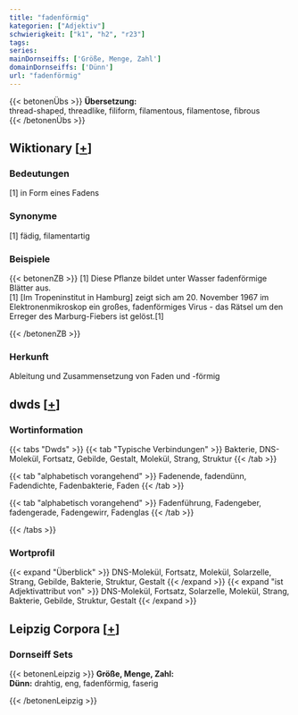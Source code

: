 ```yaml
---
title: "fadenförmig"
kategorien: ["Adjektiv"]
schwierigkeit: ["k1", "h2", "r23"]
tags:
series:
mainDornseiffs: ['Größe, Menge, Zahl']
domainDornseiffs: ['Dünn']
url: "fadenförmig"
---
```


{{< betonenÜbs >}}
**Übersetzung:**  
thread-shaped, threadlike, filiform, filamentous, filamentose, fibrous  
{{< /betonenÜbs >}}

## Wiktionary [[+](https://de.wiktionary.org/wiki/fadenförmig)]

### Bedeutungen
[1] in Form eines Fadens  

### Synonyme
[1] fädig, filamentartig  

### Beispiele
{{< betonenZB >}}
[1] Diese Pflanze bildet unter Wasser fadenförmige Blätter aus.  
[1] [Im Tropeninstitut in Hamburg] zeigt sich am 20. November 1967 im Elektronenmikroskop ein großes, fadenförmiges Virus - das Rätsel um den Erreger des Marburg-Fiebers ist gelöst.[1]  

{{< /betonenZB >}}
### Herkunft
Ableitung und Zusammensetzung von Faden und -förmig  



## dwds [[+](https://www.dwds.de/wb/fadenförmig)]

### Wortinformation
{{< tabs "Dwds" >}}
{{< tab "Typische Verbindungen" >}}
Bakterie, DNS-Molekül, Fortsatz, Gebilde, Gestalt, Molekül, Strang, Struktur
{{< /tab >}}

{{< tab "alphabetisch vorangehend" >}}
Fadenende, fadendünn, Fadendichte, Fadenbakterie, Faden
{{< /tab >}}

{{< tab "alphabetisch vorangehend" >}}
Fadenführung, Fadengeber, fadengerade, Fadengewirr, Fadenglas
{{< /tab >}}

{{< /tabs >}}

### Wortprofil
{{< expand "Überblick" >}} DNS-Molekül, Fortsatz, Molekül, Solarzelle, Strang, Gebilde, Bakterie, Struktur, Gestalt {{< /expand >}}
{{< expand "ist Adjektivattribut von" >}} DNS-Molekül, Fortsatz, Solarzelle, Molekül, Strang, Bakterie, Gebilde, Struktur, Gestalt {{< /expand >}}

## Leipzig Corpora [[+](https://corpora.uni-leipzig.de/en/res?word=fadenförmig&corpusId=deu_newscrawl-public_2018)]

### Dornseiff Sets
{{< betonenLeipzig >}}
**Größe, Menge, Zahl:**  
**Dünn:** drahtig, eng, fadenförmig, faserig  

{{< /betonenLeipzig >}}
